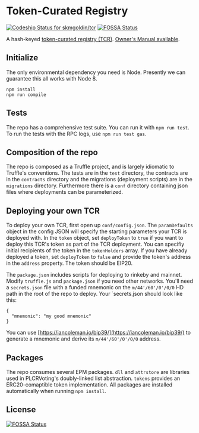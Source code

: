 # Token-Curated Registry

[ ![Codeship Status for skmgoldin/tcr](https://app.codeship.com/projects/b140cce0-ac77-0135-0738-52e8b96e2dec/status?branch=master)](https://app.codeship.com/projects/257003)
[![FOSSA Status](https://app.fossa.io/api/projects/git%2Bgithub.com%2Fkangarang%2Fis-tcr.svg?type=shield)](https://app.fossa.io/projects/git%2Bgithub.com%2Fkangarang%2Fis-tcr?ref=badge_shield)

A hash-keyed [token-curated registry (TCR)](https://medium.com/@ilovebagels/token-curated-registries-1-0-61a232f8dac7). [Owner's Manual available](https://github.com/skmgoldin/tcr/blob/master/owners_manual.md).

## Initialize
The only environmental dependency you need is Node. Presently we can guarantee this all works with Node 8.
```
npm install
npm run compile
```

## Tests
The repo has a comprehensive test suite. You can run it with `npm run test`. To run the tests with the RPC logs, use `npm run test gas`.

## Composition of the repo
The repo is composed as a Truffle project, and is largely idiomatic to Truffle's conventions. The tests are in the `test` directory, the contracts are in the `contracts` directory and the migrations (deployment scripts) are in the `migrations` directory. Furthermore there is a `conf` directory containing json files where deployments can be parameterized.

## Deploying your own TCR
To deploy your own TCR, first open up `conf/config.json`. The `paramDefaults` object in the config JSON will specify the starting parameters your TCR is deployed with. In the `token` object, set `deployToken` to `true` if you want to deploy this TCR's token as part of the TCR deployment. You can specifiy initial recipients of the token in the `tokenHolders` array. If you have already deployed a token, set `deployToken` to `false` and provide the token's address in the `address` property. The token should be EIP20.

The `package.json` includes scripts for deploying to rinkeby and mainnet. Modify `truffle.js` and `package.json` if you need other networks. You'll need a `secrets.json` file with a funded mnemonic on the `m/44'/60'/0'/0/0` HD path in the root of the repo to deploy. Your `secrets.json should look like this:
```
{
  "mnemonic": "my good mnemonic"
}
```
You can use [https://iancoleman.io/bip39/](https://iancoleman.io/bip39/) to generate a mnemonic and derive its `m/44'/60'/0'/0/0` address.

## Packages
The repo consumes several EPM packages. `dll` and `attrstore` are libraries used in PLCRVoting's doubly-linked list abstraction. `tokens` provides an ERC20-comaptible token implementation. All packages are installed automatically when running `npm install`.



## License
[![FOSSA Status](https://app.fossa.io/api/projects/git%2Bgithub.com%2Fkangarang%2Fis-tcr.svg?type=large)](https://app.fossa.io/projects/git%2Bgithub.com%2Fkangarang%2Fis-tcr?ref=badge_large)